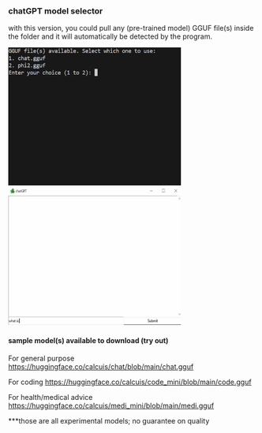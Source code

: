 ### chatGPT model selector

with this version, you could pull any (pre-trained model) GGUF file(s) inside the folder and it will automatically be detected by the program.

[<img src="https://raw.githubusercontent.com/calcuis/chatgpt-model-selector/master/demo.gif" width="350" height="280">](https://github.com/calcuis/chatgpt-model-selector/blob/main/demo.gif)
[<img src="https://raw.githubusercontent.com/calcuis/chatgpt-model-selector/master/demo2.gif" width="350" height="280">](https://github.com/calcuis/chatgpt-model-selector/blob/main/demo2.gif)

#### sample model(s) available to download (try out)
For general purpose
https://huggingface.co/calcuis/chat/blob/main/chat.gguf

For coding
https://huggingface.co/calcuis/code_mini/blob/main/code.gguf

For health/medical advice
https://huggingface.co/calcuis/medi_mini/blob/main/medi.gguf

***those are all experimental models; no guarantee on quality
